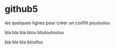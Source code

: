 # github5
les quelques lignes pour créer un conflit pouloulou

bla
bla
bla 
blou
bliulouloulou

bla
bla
bla
bloufou

